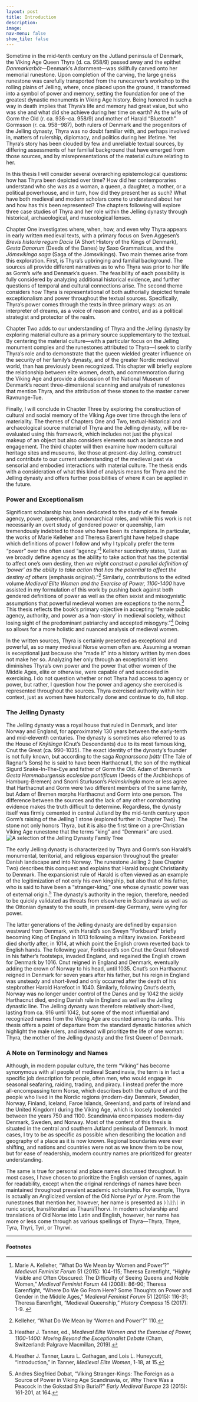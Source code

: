 ```yaml
---
layout: post
title: Introduction
description: 
image: 
nav-menu: false
show_tile: false
---
```



Sometime in the mid-tenth century on the Jutland peninsula of Denmark, the Viking Age Queen Thyra (d. ca. 958/9) passed away and the epithet _Danmarkarbót_—Denmark’s Adornment—was skillfully carved onto her memorial runestone. Upon completion of the carving, the large gneiss runestone was carefully transported from the runecarver’s workshop to the rolling plains of Jelling, where, once placed upon the ground, it transformed into a symbol of power and memory, setting the foundation for one of the greatest dynastic monuments in Viking Age history. Being honored in such a way in death implies that Thyra’s life and memory had great value, but who was she and what did she achieve during her time on earth? As the wife of Gorm the Old (r. ca. 936‒ca. 958/9) and mother of Harald “Bluetooth” Gormsson (r. ca. 958‒987), both rulers of Denmark and the progenitors of the Jelling dynasty, Thyra was no doubt familiar with, and perhaps involved in, matters of rulership, diplomacy, and politics during her lifetime. Yet Thyra’s story has been clouded by few and unreliable textual sources, by differing assessments of her familial background that have emerged from those sources, and by misrepresentations of the material culture relating to her.

In this thesis I will consider several overarching epistemological questions: how has Thyra been depicted over time? How did her contemporaries understand who she was as a woman, a queen, a daughter, a mother, or a political powerhouse, and in turn, how did they present her as such? What have both medieval and modern scholars come to understand about her and how has this been represented? The chapters following will explore three case studies of Thyra and her role within the Jelling dynasty through historical, archaeological, and museological lenses.

Chapter One investigates where, when, how, and even why Thyra appears in early written medieval texts, with a primary focus on Sven Aggesen’s _Brevis historia regum Dacie_ (A Short History of the Kings of Denmark), _Gesta Danorum_ (Deeds of the Danes) by Saxo Grammaticus, and the _Jómsvíkinga saga_ (Saga of the Jómsvikings). Two main themes arise from this exploration. First, is Thyra’s upbringing and familial background. The sources all provide different narratives as to who Thyra was prior to her life as Gorm’s wife and Denmark’s queen. The feasibility of each possibility is fully considered by analyzing additional historical evidence, and further questions of temporal and cultural connections arise. The second theme considers how Thyra is representational of both authorially depicted female exceptionalism and power throughout the textual sources. Specifically, Thyra’s power comes through the texts in three primary ways: as an interpreter of dreams, as a voice of reason and control, and as a political strategist and protector of the realm.

Chapter Two adds to our understanding of Thyra and the Jelling dynasty by exploring material culture as a primary source supplementary to the textual. By centering the material culture—with a particular focus on the Jelling monument complex and the runestones attributed to Thyra—I seek to clarify Thyra’s role and to demonstrate that the queen wielded greater influence on the security of her family’s dynasty, and of the greater Nordic medieval world, than has previously been recognized. This chapter will briefly explore the relationship between elite women, death, and commemoration during the Viking Age and provide a discussion of the National Museum of Denmark’s recent three-dimensional scanning and analysis of runestones that mention Thyra, and the attribution of these stones to the master carver Ravnunge-Tue.

Finally, I will conclude in Chapter Three by exploring the construction of cultural and social memory of the Viking Age over time through the lens of materiality. The themes of Chapters One and Two, textual-historical and archaeological source material of Thyra and the Jelling dynasty, will be re-evaluated using this framework, which includes not just the physical makeup of an object but also considers elements such as landscape and engagement. The third chapter will then examine how modern cultural heritage sites and museums, like those at present-day Jelling, construct and contribute to our current understanding of the medieval past via sensorial and embodied interactions with material culture. The thesis ends with a consideration of what this kind of analysis means for Thyra and the Jelling dynasty and offers further possibilities of where it can be applied in the future.

### Power and Exceptionalism

Significant scholarship has been dedicated to the study of elite female agency, power, queenship, and monarchical roles, and while this work is not necessarily an overt study of gendered power or queenship, I am tremendously indebted to those who have been its champions. In particular, the works of Marie Kelleher and Theresa Earenfight have helped shape which definitions of power I follow and why I typically prefer the term “power” over the often used “agency.”[^1] Kelleher succinctly states, “Just as we broadly define agency as the ability to take action that has the potential to affect one’s own destiny, then _we might construct a parallel definition of ‘power’ as the ability to take action that has the potential to affect the destiny of others_ (emphasis original).”[^2] Similarly, contributions to the edited volume _Medieval Elite Women and the Exercise of Power, 1100-1400_ have assisted in my formulation of this work by pushing back against both gendered definitions of power as well as the often sexist and misogynistic assumptions that powerful medieval women are exceptions to the norm.[^3] This thesis reflects the book’s primary objective in accepting “female public agency, authority, and power as a ‘non-story’ in medieval society, without losing sight of the predominant patriarchy and accepted misogyny.”[^4] Doing so allows for a more holistic and nuanced analysis of medieval women.

In the written sources, Thyra is certainly presented as exceptional and powerful, as so many medieval Norse women often are. Assuming a woman is exceptional just because she “made it” into a history written by men does not make her so. Analyzing her only through an exceptionalist lens diminishes Thyra’s own power and the power that other women of the Middle Ages, elite or otherwise, were capable of and succeeded in exercising. I do not question whether or not Thyra had access to agency or power, but rather, I question how the power and agency she exercised is represented throughout the sources. Thyra exercised authority within her context, just as women have historically done and continue to do, full stop.

### The Jelling Dynasty

The Jelling dynasty was a royal house that ruled in Denmark, and later Norway and England, for approximately 130 years between the early-tenth and mid-eleventh centuries. The dynasty is sometimes also referred to as the House of _Knýtlinga_ (Cnut’s Descendants) due to its most famous king, Cnut the Great (ca. 990-1035). The exact identity of the dynasty’s founder is not fully known, but according to the saga _Ragnarssona þáttr_ (The Tale of Ragnar’s Sons) he is said to have been Harthacnut I, the son of the mythical Sigurd Snake-In-The-Eye and father of Gorm the Old. Adam of Bremen’s _Gesta Hammaburgensis ecclesiae pontificum_ (Deeds of the Archbishops of Hamburg-Bremen) and Snorri Sturluson’s _Heimskringla_ more or less agree that Harthacnut and Gorm were two different members of the same family, but Adam of Bremen morphs Harthacnut and Gorm into one person. The difference between the sources and the lack of any other corroborating evidence makes the truth difficult to determine. Regardless, the dynasty itself was firmly cemented in central Jutland by the mid-tenth century upon Gorm’s raising of the Jelling 1 stone (explored further in Chapter Two). The stone not only honors Thyra, but it is also the first time on a pre-Christian Viking Age runestone that the terms “king” and “Denmark” are used. <span class="image fit"><img src="{% link jelling-dynasty-family-tree.jpg %}" alt="A selection of the Jelling Dynasty Family Tree" /></span>

The early Jelling dynasty is characterized by Thyra and Gorm’s son Harald’s monumental, territorial, and religious expansion throughout the greater Danish landscape and into Norway. The runestone Jelling 2 (see Chapter Two) describes this conquest and explains that Harald brought Christianity to Denmark. The expansionist rule of Harald is often viewed as an example of the legitimization of not only his own kingship, but also that of his father, who is said to have been a “stranger-king,” one whose dynastic power was of external origin.[^5] The dynasty’s authority in the region, therefore, needed to be quickly validated as threats from elsewhere in Scandinavia as well as the Ottonian dynasty to the south, in present-day Germany, were vying for power.

The latter generations of the Jelling dynasty are defined by expansion westward from Denmark, with Harald’s son Sweyn “Forkbeard” briefly becoming King of England in 1013 following a military invasion. Forkbeard died shortly after, in 1014, at which point the English crown reverted back to English hands. The following year, Forkbeard’s son Cnut the Great followed in his father’s footsteps, invaded England, and regained the English crown for Denmark by 1016. Cnut reigned in England and Denmark, eventually adding the crown of Norway to his head, until 1035. Cnut’s son Harthacnut reigned in Denmark for seven years after his father, but his reign in England was unsteady and short-lived and only occurred after the death of his stepbrother Harold Harefoot in 1040. Similarly, following Cnut’s death, Norway was no longer under control of the Danes and by 1042 the sickly Harthacnut died, ending Danish rule in England as well as the Jelling dynastic line. The Jelling dynasty was therefore relatively short-lived, lasting from ca. 916 until 1042, but some of the most influential and recognized names from the Viking Age are counted among its ranks. This thesis offers a point of departure from the standard dynastic histories which highlight the male rulers, and instead will prioritize the life of one woman: Thyra, the mother of the Jelling dynasty and the first Queen of Denmark.

### A Note on Terminology and Names

Although, in modern popular culture, the term “Viking” has become synonymous with all people of medieval Scandinavia, the term is in fact a specific job description for people, often men, who would engage in seasonal seafaring, raiding, trading, and piracy. I instead prefer the more all-encompassing term Norse, which describes both the culture of and the people who lived in the Nordic regions (modern-day Denmark, Sweden, Norway, Finland, Iceland, Faroe Islands, Greenland, and parts of Ireland and the United Kingdom) during the Viking Age, which is loosely bookended between the years 750 and 1100. Scandinavia encompasses modern-day Denmark, Sweden, and Norway. Most of the content of this thesis is situated in the central and southern Jutland peninsula of Denmark. In most cases, I try to be as specific as possible when describing the location and geography of a place as it is now known. Regional boundaries were ever shifting, and nations and countries were not as we know them to be now, but for ease of readership, modern country names are prioritized for greater understanding.

The same is true for personal and place names discussed throughout. In most cases, I have chosen to prioritize the English version of names, again for readability, except when the original renderings of names have been maintained throughout prevalent academic scholarship. For example, Thyra is actually an Anglicized version of the Old Norse _Þyri_ or _Þyre_. From the runestones that mention her, however, her name is presented as ᚦᚢᚱᚢᛁ in runic script, transliterated as Thauri/Thorvi. In modern scholarship and translations of Old Norse into Latin and English, however, her name has more or less come through as various spellings of Thyra—Thyra, Thyre, Tyra, Thyri, Tyri, or Thyrwi.



---

#### Footnotes

[^1]: Marie A. Kelleher, “What Do We Mean by ‘Women and Power’?” _Medieval Feminist Forum_ 51 (2015): 104-115; Theresa Earenfight, “Highly Visible and Often Obscured: The Difficulty of Seeing Queens and Noble Women,” _Medieval Feminist Forum_ 44 (2008): 86-90; Theresa Earenfight, “Where Do We Go From Here? Some Thoughts on Power and Gender in the Middle Ages,” _Medieval Feminist Forum_ 51 (2015): 116-31; Theresa Earenfight, “Medieval Queenship,” _History Compass_ 15 (2017): 1-9. 

[^2]: Kelleher, “What Do We Mean by ‘Women and Power’?” 110.

[^3]: Heather J. Tanner, ed., _Medieval Elite Women and the Exercise of Power, 1100-1400: Moving Beyond the Exceptionalist Debate_ (Cham, Switzerland: Palgrave Macmillan, 2019).

[^4]: Heather J. Tanner, Laura L. Gathagan, and Lois L. Huneycutt, “Introduction,” in Tanner, _Medieval Elite Women_, 1-18, at 15.

[^5]: Andres Siegfried Dobat, “Viking Stranger-Kings: The Foreign as a Source of Power in Viking Age Scandinavia, or, Why There Was a Peacock in the Gokstad Ship Burial?” _Early Medieval Europe_ 23 (2015): 161-201, at 164.

